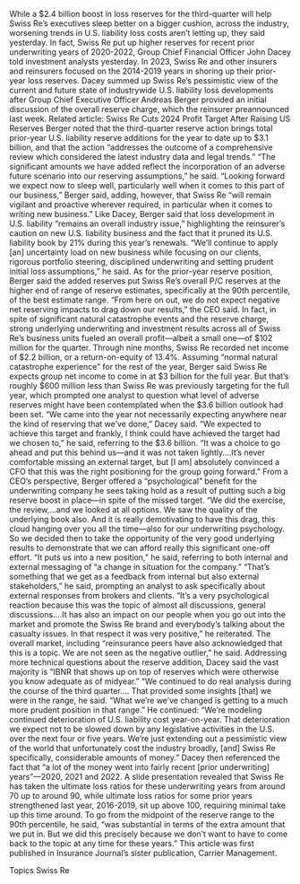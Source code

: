 While a $2.4 billion boost in loss reserves for the third-quarter will help Swiss Re’s executives sleep better on a bigger cushion, across the industry, worsening trends in U.S. liability loss costs aren’t letting up, they said yesterday.
In fact, Swiss Re put up higher reserves for recent prior underwriting years of 2020-2022, Group Chief Financial Officer John Dacey told investment analysts yesterday. In 2023, Swiss Re and other insurers and reinsurers focused on the 2014-2019 years in shoring up their prior-year loss reserves.
Dacey summed up Swiss Re’s pessimistic view of the current and future state of industrywide U.S. liability loss developments after Group Chief Executive Officer Andreas Berger provided an initial discussion of the overall reserve charge, which the reinsurer preannounced last week.
Related article: Swiss Re Cuts 2024 Profit Target After Raising US Reserves
Berger noted that the third-quarter reserve action brings total prior-year U.S. liability reserve additions for the year to date up to $3.1 billion, and that the action “addresses the outcome of a comprehensive review which considered the latest industry data and legal trends.”
“The significant amounts we have added reflect the incorporation of an adverse future scenario into our reserving assumptions,” he said. “Looking forward we expect now to sleep well, particularly well when it comes to this part of our business,” Berger said, adding, however, that Swiss Re “will remain vigilant and proactive wherever required, in particular when it comes to writing new business.”
Like Dacey, Berger said that loss development in U.S. liability “remains an overall industry issue,” highlighting the reinsurer’s caution on new U.S. liability business and the fact that it pruned its U.S. liability book by 21% during this year’s renewals. “We’ll continue to apply [an] uncertainty load on new business while focusing on our clients, rigorous portfolio steering, disciplined underwriting and setting prudent initial loss assumptions,” he said.
As for the prior-year reserve position, Berger said the added reserves put Swiss Re’s overall P/C reserves at the higher end of range of reserve estimates, specifically at the 90th percentile, of the best estimate range. “From here on out, we do not expect negative net reserving impacts to drag down our results,” the CEO said.
In fact, in spite of significant natural catastrophe events and the reserve charge, strong underlying underwriting and investment results across all of Swiss Re’s business units fueled an overall profit—albeit a small one—of $102 million for the quarter. Through nine months, Swiss Re recorded net income of $2.2 billion, or a return-on-equity of 13.4%.
Assuming “normal natural catastrophe experience” for the rest of the year, Berger said Swiss Re expects group net income to come in at $3 billion for the full year.
But that’s roughly $600 million less than Swiss Re was previously targeting for the full year, which prompted one analyst to question what level of adverse reserves might have been contemplated when the $3.6 billion outlook had been set.
“We came into the year not necessarily expecting anywhere near the kind of reserving that we’ve done,” Dacey said. “We expected to achieve this target and frankly, I think could have achieved the target had we chosen to,” he said, referring to the $3.6 billion. “It was a choice to go ahead and put this behind us—and it was not taken lightly….It’s never comfortable missing an external target, but [I am] absolutely convinced a CFO that this was the right positioning for the group going forward.”
From a CEO’s perspective, Berger offered a “psychological” benefit for the underwriting company he sees taking hold as a result of putting such a big reserve boost in place—in spite of the missed target.
“We did the exercise, the review,…and we looked at all options. We saw the quality of the underlying book also. And it is really demotivating to have this drag, this cloud hanging over you all the time—also for our underwriting psychology. So we decided then to take the opportunity of the very good underlying results to demonstrate that we can afford really this significant one-off effort.
“It puts us into a new position,” he said, referring to both internal and external messaging of “a change in situation for the company.”
“That’s something that we get as a feedback from internal but also external stakeholders,” he said, prompting an analyst to ask specifically about external responses from brokers and clients.
“It’s a very psychological reaction because this was the topic of almost all discussions, general discussions….It has also an impact on our people when you go out into the market and promote the Swiss Re brand and everybody’s talking about the casualty issues. In that respect it was very positive,” he reiterated.
The overall market, including “reinsurance peers have also acknowledged that this is a topic. We are not seen as the negative outlier,” he said.
Addressing more technical questions about the reserve addition, Dacey said the vast majority is “IBNR that shows up on top of reserves which were otherwise you know adequate as of midyear.”
“We continued to do real analysis during the course of the third quarter…. That provided some insights [that] we were in the range, he said. “What we’re we’ve changed is getting to a much more prudent position in that range.”
He continued: “We’re modeling continued deterioration of U.S. liability cost year-on-year. That deterioration we expect not to be slowed down by any legislative activities in the U.S. over the next four or five years. We’re just extending out a pessimistic view of the world that unfortunately cost the industry broadly, [and] Swiss Re specifically, considerable amounts of money.”
Dacey then referenced the fact that “a lot of the money went into fairly recent [prior underwriting] years”—2020, 2021 and 2022. A slide presentation revealed that Swiss Re has taken the ultimate loss ratios for these underwriting years from around 70 up to around 90, while ultimate loss ratios for some prior years strengthened last year, 2016-2019, sit up above 100, requiring minimal take up this time around.
To go from the midpoint of the reserve range to the 90th percentile, he said, “was substantial in terms of the extra amount that we put in. But we did this precisely because we don’t want to have to come back to the topic at any time for these years.”
This article was first published in Insurance Journal’s sister publication, Carrier Management.

Topics
Swiss Re
